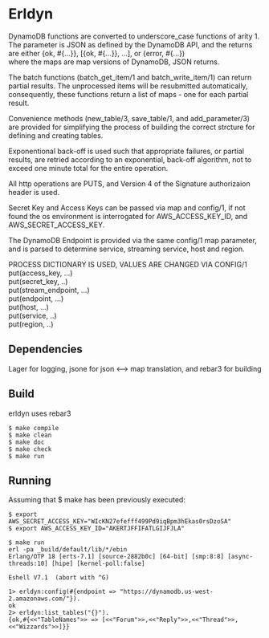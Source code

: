 Erldyn
=====
DynamoDB functions are converted to underscore_case functions of arity 1.
The parameter is JSON as defined by the DynamoDB API, and the returns are
either {ok, #{...}}, [{ok, #{...}}, ...], or {error, #{...}) <br/> where 
the maps are map versions of DynamoDB, JSON returns. 

The batch functions (batch_get_item/1 and batch_write_item/1) can return
partial results. The unprocessed items will be resubmitted automatically,
consequently, these functions return a list of maps - one for each partial 
result.

Convenience methods (new_table/3, save_table/1, and add_parameter/3) are 
provided for simplifying the process of building the correct strcture
for defining and creating tables.

Exponentional back-off is used such that appropriate failures, or partial
results, are retried according to an exponential,  back-off algorithm, not 
to exceed one minute total for the entire operation.

All http operations are PUTS, and Version 4 of the Signature authorizaion
header is used.

Secret Key and Access Keys can be passed via map and config/1, if not found
the os environment is interrogated for AWS_ACCESS_KEY_ID, and
AWS_SECRET_ACCESS_KEY.

The DynamoDB Endpoint is provided via the same config/1 map parameter, and
is parsed to determine service, streaming service, host and region. 

PROCESS DICTIONARY IS USED,  VALUES ARE CHANGED VIA CONFIG/1 
  put(access_key, ...) <br/>
  put(secret_key, ..) <br/>
  put(stream_endpoint, ...) <br/>
  put(endpoint, ...) <br/>
  put(host, ...) <br/>
  put(service, ..) <br/>
  put(region, ..) <br/>


Dependencies
------------
Lager for logging, jsone for json <--> map translation, and rebar3 for building


Build
-----
erldyn uses rebar3

    $ make compile
    $ make clean
    $ make doc
    $ make check
    $ make run
    

Running
-------
Assuming that $ make has been previously executed:


    $ export AWS_SECRET_ACCESS_KEY="WIcKN27efefff499Pd9iqBpm3hEkas0rsDzoSA"
    $ export AWS_ACCESS_KEY_ID="AKERTJFFIFATLGIJFJLA"
   
    $ make run
    erl -pa _build/default/lib/*/ebin
    Erlang/OTP 18 [erts-7.1] [source-2882b0c] [64-bit] [smp:8:8] [async-threads:10] [hipe] [kernel-poll:false]

    Eshell V7.1  (abort with ^G)

    1> erldyn:config(#{endpoint => "https://dynamodb.us-west-2.amazonaws.com/"}).
    ok
    2> erldyn:list_tables("{}").
    {ok,#{<<"TableNames">> => [<<"Forum">>,<<"Reply">>,<<"Thread">>,<<"Wizzards">>]}}
    
